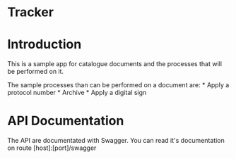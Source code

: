 # Tracker

# Introduction

This is a sample app for catalogue documents and the processes that will be performed on it.

The sample processes than can be performed on a document are:
	* Apply a protocol number
	* Archive
	* Apply a digital sign

# API Documentation

The API are documentated with Swagger. You can read it's documentation on route [host]:[port]/swagger